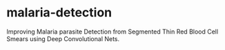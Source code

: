# malaria-detection
Improving Malaria parasite Detection from Segmented Thin Red Blood Cell Smears using Deep Convolutional Nets. 
